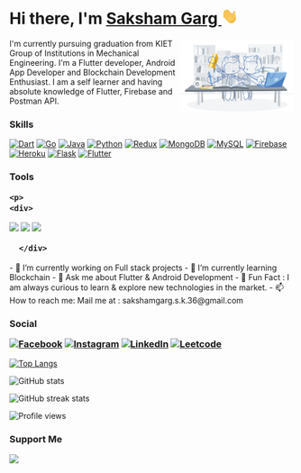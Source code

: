 ### <h1>Hi there,  I'm <a href="https://www.linkedin.com/in/sakshamsudo/" target="_blank"> Saksham Garg </a><img src="https://github.com/Abhi6722/Abhi6722/blob/main/Hi.gif" width="30px"></h1>

<div>  
   <div>
      <img width="40%" align="right"  src="https://github.com/Abhi6722/Abhi6722/blob/main/workbench.svg" >
  </div>
I'm currently pursuing graduation from KIET Group of Institutions in Mechanical Engineering. I'm a Flutter developer, Android App Developer and Blockchain
Development Enthusiast. I am a self learner and having absolute knowledge of Flutter, Firebase and Postman API.
</div>





### Skills

<p align="left">
<a href="https://dart.dev/" target="_blank" rel="noreferrer"><img src="https://raw.githubusercontent.com/danielcranney/readme-generator/main/public/icons/skills/dart-colored.svg" width="36" height="36" alt="Dart" /></a>
<a href="https://go.dev/doc/" target="_blank" rel="noreferrer"><img src="https://raw.githubusercontent.com/danielcranney/readme-generator/main/public/icons/skills/go-colored.svg" width="36" height="36" alt="Go" /></a>
<a href="https://www.oracle.com/java/" target="_blank" rel="noreferrer"><img src="https://raw.githubusercontent.com/danielcranney/readme-generator/main/public/icons/skills/java-colored.svg" width="36" height="36" alt="Java" /></a>
<a href="https://www.python.org/" target="_blank" rel="noreferrer"><img src="https://raw.githubusercontent.com/danielcranney/readme-generator/main/public/icons/skills/python-colored.svg" width="36" height="36" alt="Python" /></a>
<a href="https://redux.js.org/" target="_blank" rel="noreferrer"><img src="https://raw.githubusercontent.com/danielcranney/readme-generator/main/public/icons/skills/redux-colored.svg" width="36" height="36" alt="Redux" /></a>
<a href="https://www.mongodb.com/" target="_blank" rel="noreferrer"><img src="https://raw.githubusercontent.com/danielcranney/readme-generator/main/public/icons/skills/mongodb-colored.svg" width="36" height="36" alt="MongoDB" /></a>
<a href="https://www.mysql.com/" target="_blank" rel="noreferrer"><img src="https://raw.githubusercontent.com/danielcranney/readme-generator/main/public/icons/skills/mysql-colored.svg" width="36" height="36" alt="MySQL" /></a>
<a href="https://firebase.google.com/" target="_blank" rel="noreferrer"><img src="https://raw.githubusercontent.com/danielcranney/readme-generator/main/public/icons/skills/firebase-colored.svg" width="36" height="36" alt="Firebase" /></a>
<a href="https://www.heroku.com/" target="_blank" rel="noreferrer"><img src="https://raw.githubusercontent.com/danielcranney/readme-generator/main/public/icons/skills/heroku-colored.svg" width="36" height="36" alt="Heroku" /></a>
<a href="https://flask.palletsprojects.com/en/2.0.x/" target="_blank" rel="noreferrer"><img src="https://raw.githubusercontent.com/danielcranney/readme-generator/main/public/icons/skills/flask-colored.svg" width="36" height="36" alt="Flask" /></a>
<a href="https://flutter.dev/" target="_blank" rel="noreferrer"><img src="https://raw.githubusercontent.com/danielcranney/readme-generator/main/public/icons/skills/flutter-colored.svg" width="36" height="36" alt="Flutter" /></a>
</p>

   <div>
  <h3>Tools
     
    <p>
    <div>
   <img src="https://img.shields.io/badge/Visual_Studio_Code-0078D4?style=for-the-badge&logo=visual%20studio%20code&logoColor=white" />
   <img src="https://img.shields.io/badge/Android_Studio-3DDC84?style=for-the-badge&logo=android-studio&logoColor=white" />   
   <img src="https://img.shields.io/badge/IntelliJ_IDEA-000000.svg?style=for-the-badge&logo=intellij-idea&logoColor=white" />

      </div>  
   </p>
  </div>
  
  <div>
- 🔭 I’m currently working on Full stack projects
- 🌱 I’m currently learning Blockchain
- 💬 Ask me about Flutter & Android Development 
- 🤟 Fun Fact : I am always curious to learn & explore new technologies in the market.
- 📫 How to reach me: Mail me at : sakshamgarg.s.k.36@gmail.com
   </div>
   
<div>
  <h3>Social
    <p>
<div>
<a  href="https://www.facebook.com/profile.php?id=100009117466530" target="_blank"><img alt="Facebook" src=https://img.shields.io/badge/Facebook-%23FF0000.svg?style=for-the-badge&logo=Facebook&logoColor=white /></a>
<a  href="https://www.instagram.com/sakshamgarg88/" target="_blank"><img alt="Instagram" src=https://img.shields.io/badge/Instagram-%23FF0000.svg?style=for-the-badge&logo=Instagram&logoColor=white /></a>
<a  href="https://www.linkedin.com/in/sakshamsudo/" target="_blank"><img alt="LinkedIn" src="https://img.shields.io/badge/linkedin%20-%230077B5.svg?&style=for-the-badge&logo=linkedin&logoColor=white" /></a>
<a  href="https://leetcode.com/Saksham_Sudo/" target="_blank"><img alt="Leetcode" src=https://img.shields.io/badge/Leetcode-%23FF0000.svg?style=for-the-badge&logo=Leetcode&logoColor=White /></a>
</div>  
    </p>
  </div>

  <div>

[![Top Langs](https://github-readme-stats.vercel.app/api/top-langs/?username=SAKSHAM-SUDO&layout=compact)](https://github.com/anuraghazra/github-readme-stats)

![GitHub stats](https://github-readme-stats.vercel.app/api?username=SAKSHAM-SUDO&show_icons=true&count_private=true)  

![GitHub streak stats](https://github-readme-streak-stats.herokuapp.com/?user=SAKSHAM-SUDO)  

![Profile views](https://gpvc.arturio.dev/SAKSHAM-SUDO)


### Support Me

<a href="https://www.buymeacoffee.com/SAKSHAM-SUDO"><img src="https://cdn.buymeacoffee.com/buttons/v2/default-yellow.png" width="200" /></a>
